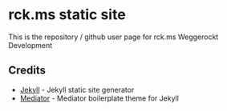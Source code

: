 # rck.ms static site

This is the repository / github user page for rck.ms Weggerockt Development

## Credits

- [Jekyll](https://github.com/jekyll/jekyll) - Jekyll static site generator
- [Mediator](https://github.com/dirkfabisch/mediator) - Mediator boilerplate theme for Jekyll
